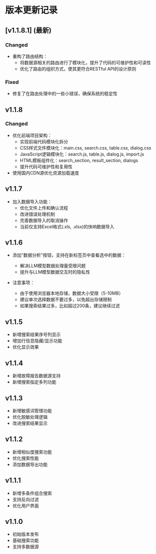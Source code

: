 # 版本更新记录

## [v1.1.8.1] (最新)
### Changed
- 重构了路由结构：
  - 将数据源相关的路由进行了模块化，提升了代码的可维护性和可读性
  - 优化了路由的组织方式，使其更符合RESTful API的设计原则

### Fixed
- 修复了在路由处理中的一些小错误，确保系统的稳定性

## v1.1.8
### Changed
- 优化前端项目架构：
  - 实现前端代码模块化拆分
  - CSS样式文件模块化：main.css, search.css, table.css, dialog.css
  - JavaScript逻辑模块化：search.js, table.js, dialog.js, import.js
  - HTML模板组件化：search_section, result_section, dialogs
  - 提升代码可维护性和复用性
- 使用国内CDN源优化资源加载速度


## v1.1.7 
- 加入数据导入功能：
  - 优化文件上传和确认流程
  - 改进错误处理机制
  - 完善数据导入的取消操作
  - 当前仅支持Excel格式(.xls, .xlsx)的快响数据导入

## v1.1.6
- 添加"数据分析"按钮，支持在新标签页中查看选中的数据：
  - 解决LLM模型数据处理量受限问题
  - 提升与LLM模型数据交互时的隐私性

- 注意事项：
  - 由于使用浏览器本地存储，数据大小受限（5-10MB）
  - 建议单次选择数据不要过多，以免超出存储限制
  - 如果搜索结果过多，比如超过200条，建议继续过滤

## v1.1.5
- 新增搜索结果序号列显示
- 增加行信息隐藏/显示功能
- 优化显示效果

## v1.1.4
- 新增故障报告数据源支持
- 新增搜索指定多列功能

## v1.1.3
- 新增敏感词管理功能
- 优化脱敏处理逻辑
- 改进搜索结果显示

## v1.1.2
- 新增相似度搜索功能
- 优化搜索性能
- 添加数据导出功能

## v1.1.1
- 新增多条件组合搜索
- 支持反向过滤
- 优化用户界面

## v1.1.0
- 初始版本发布
- 基础搜索功能
- 支持多数据源 